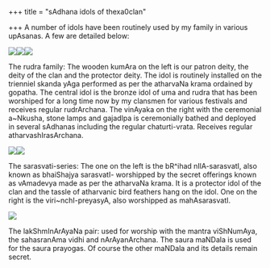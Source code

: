 +++
title = "sAdhana idols of thexa0clan"

+++
A number of idols have been routinely used by my family in various
upAsanas. A few are detailed below:

[![](https://i1.wp.com/photos1.blogger.com/blogger/2010/410/320/kumara_small.jpg)](http://photos1.blogger.com/blogger/2010/410/1600/kumara_small.jpg)[![](https://i1.wp.com/photos1.blogger.com/blogger/2010/410/320/rudra_small.jpg)](http://photos1.blogger.com/blogger/2010/410/1600/rudra_small.jpg)[![](https://i1.wp.com/photos1.blogger.com/blogger/2010/410/320/ankusha_ganapati.jpg)](http://photos1.blogger.com/blogger/2010/410/1600/ankusha_ganapati.jpg)

The rudra family: The wooden kumAra on the left is our patron deity, the
deity of the clan and the protector deity. The idol is routinely
installed on the trienniel skanda yAga performed as per the atharvaNa
krama ordained by gopatha. The central idol is the bronze idol of uma
and rudra that has been worshiped for a long time now by my clansmen for
various festivals and receives regular rudrArchana. The vinAyaka on the
right with the ceremonial a\~Nkusha, stone lamps and gajadIpa is
ceremonially bathed and deployed in several sAdhanas including the
regular chaturti-vrata. Receives regular atharvashIrasArchana.

[![](https://i1.wp.com/photos1.blogger.com/blogger/2010/410/320/sarasvati_small.jpg)](http://photos1.blogger.com/blogger/2010/410/1600/sarasvati_small.jpg)[![](https://i1.wp.com/photos1.blogger.com/blogger/2010/410/320/sarasvati2_small.jpg)](http://photos1.blogger.com/blogger/2010/410/1600/sarasvati2_small.jpg)

The sarasvati-series: The one on the left is the bR^ihad nIlA-sarasvatI,
also known as bhaiShajya sarasvatI- worshipped by the secret offerings
known as vAmadevya made as per the atharvaNa krama. It is a protector
idol of the clan and the tassle of atharvanic bird feathers hang on the
idol. One on the right is the viri\~nchI-preyasyA, also worshipped as
mahAsarasvatI.

[![](https://i1.wp.com/photos1.blogger.com/blogger/2010/410/320/mandala_small.jpg)](http://photos1.blogger.com/blogger/2010/410/1600/mandala_small.jpg)

The lakShmInArAyaNa pair: used for worship with the mantra viShNumAya,
the sahasranAma vidhi and nArAyanArchana. The saura maNDala is used for
the saura prayogas. Of course the other maNDala and its details remain
secret.
